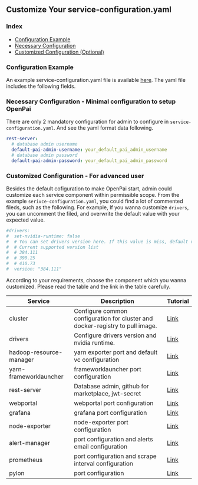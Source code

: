 <!--
  Copyright (c) Microsoft Corporation
  All rights reserved.

  MIT License

  Permission is hereby granted, free of charge, to any person obtaining a copy of this software and associated
  documentation files (the "Software"), to deal in the Software without restriction, including without limitation
  the rights to use, copy, modify, merge, publish, distribute, sublicense, and/or sell copies of the Software, and
  to permit persons to whom the Software is furnished to do so, subject to the following conditions:
  The above copyright notice and this permission notice shall be included in all copies or substantial portions of the Software.

  THE SOFTWARE IS PROVIDED *AS IS*, WITHOUT WARRANTY OF ANY KIND, EXPRESS OR IMPLIED, INCLUDING
  BUT NOT LIMITED TO THE WARRANTIES OF MERCHANTABILITY, FITNESS FOR A PARTICULAR PURPOSE AND
  NONINFRINGEMENT. IN NO EVENT SHALL THE AUTHORS OR COPYRIGHT HOLDERS BE LIABLE FOR ANY CLAIM,
  DAMAGES OR OTHER LIABILITY, WHETHER IN AN ACTION OF CONTRACT, TORT OR OTHERWISE, ARISING FROM,
  OUT OF OR IN CONNECTION WITH THE SOFTWARE OR THE USE OR OTHER DEALINGS IN THE SOFTWARE.
-->


## Customize Your service-configuration.yaml

### Index
- [Configuration Example](#example)
- [Necessary Configuration](#necessary)
- [Customized Configuration (Optional)](#optional)

### Configuration Example <a name="example"></a>
An example service-configuration.yaml file is available [here](../../../examples/cluster-configuration/service-configuration.yaml). The yaml file includes the following fields.

### Necessary Configuration - Minimal configuration to setup OpenPai <a name="necessary"></a>

There are only 2 mandatory configuration for admin to configure in ```service-configuration.yaml```. And see the yaml format data following.

```YAML
rest-server:
  # database admin username
  default-pai-admin-username: your_default_pai_admin_username
  # database admin password
  default-pai-admin-password: your_default_pai_admin_password
```  

### Customized Configuration - For advanced user <a name="optional"></a>

Besides the default cofiguration to make OpenPai start, admin could customize each service component within permissible scope. From the example ```serivce-configuration.yaml```, you could find a lot of commented fileds, such as the following. For example, If you wanna customize ```drivers```, you can uncomment the filed, and overwrite the default value with your expected value. 
```YAML
#drivers:
#  set-nvidia-runtime: false
#  # You can set drivers version here. If this value is miss, default value will be 384.111
#  # Current supported version list
#  # 384.111
#  # 390.25
#  # 410.73
#  version: "384.111"
```  


According to your requirements, choose the component which you wanna customized. Please read the table and the link in the table carefully. 

| Service | Description | Tutorial |
| --- | --- | --- |
| cluster| Configure common configuration for  cluster and docker-registry to pull image. | [Link](../../../src/cluster/config/cluster.md)|
| drivers| Configure drivers version and nvidia runtime. | [Link](../../../src/drivers/config/drivers.md)|
| hadoop-resource-manager | yarn exporter port and default vc configuration | [Link](../../../src/hadoop-resource-manager/config/hadoop-resource-manager.md)|
| yarn-frameworklauncher | frameworklauncher port configuration | [Link](../../../src/yarn-frameworklauncher/config/yarn-frameworklauncher.md)|
| rest-server | Database admin, github for marketplace, jwt-secret | [Link](../../../src/rest-server/config/rest-server.md)|
| webportal | webportal port configuration| [Link](../../../src/webportal/config/webportal.md)|
| grafana | grafana port configuration| [Link](../../../src/grafana/config/grafana.md)|
| node-exporter | node-exporter port configuration| [Link](../../../src/node-exporter/config/node-exporter.md)|
| alert-manager | port configuration and alerts email configuration | [Link](../../../src/alert-manager/config/alert-manager.md)|
| prometheus | port configuration and scrape interval configuration | [Link](../../../src/prometheus/config/prometheus.md)|
| pylon | port configuration | [Link](../../../src/pylon/config/pylon.md)|









